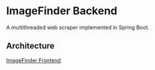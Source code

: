 # ImageFinder Backend

A multithreaded web scraper implemented in Spring Boot.

## Architecture
[ImageFinder Frontend](https://github.com/Kofi-D-Boateng/imagefinder-frontend.git)

